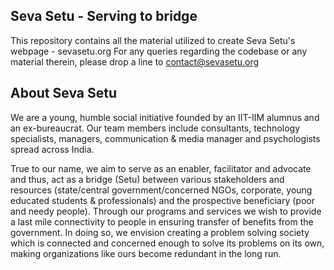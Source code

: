 ## Seva Setu - Serving to bridge

This repository contains all the material utilized to create Seva Setu's webpage - sevasetu.org
For any queries regarding the codebase or any material therein, please drop a line to contact@sevasetu.org

## About Seva Setu
We are a young, humble social initiative founded by an IIT-IIM alumnus and an ex-bureaucrat. 
Our team members include consultants, technology specialists, managers, communication & media manager and psychologists spread across India.

True to  our name, we aim to serve as an enabler, facilitator and advocate and thus, act as a bridge (Setu) between various stakeholders and resources (state/central government/concerned NGOs, corporate, young educated students & professionals) and the prospective beneficiary (poor and needy people).
Through our programs and services we wish to provide a last mile connectivity to people in ensuring transfer of benefits from the government. 
In doing so, we envision creating a problem solving society which is connected and concerned enough to solve its problems on its own, making organizations like ours become redundant in the long run.
